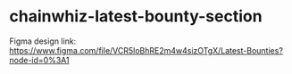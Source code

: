 # chainwhiz-latest-bounty-section

Figma design link: https://www.figma.com/file/VCR5loBhRE2m4w4sizOTgX/Latest-Bounties?node-id=0%3A1